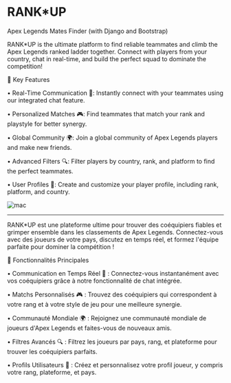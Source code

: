 # RANK*UP
Apex Legends Mates Finder (with Django and Bootstrap)



RANK*UP is the ultimate platform to find reliable teammates and climb the Apex Legends ranked ladder together. Connect with players from your country, chat in real-time, and build the perfect squad to dominate the competition!

🚀 Key Features

• Real-Time Communication 💬: Instantly connect with your teammates using our integrated chat feature.

• Personalized Matches 🎮: Find teammates that match your rank and playstyle for better synergy.

• Global Community 🌍: Join a global community of Apex Legends players and make new friends.

• Advanced Filters 🔍: Filter players by country, rank, and platform to find the perfect teammates.

• User Profiles 👤: Create and customize your player profile, including rank, platform, and country.


![mac](https://github.com/mdoyenblec/Rank-UP/assets/89549493/68b32ca9-7995-4f1a-9c91-be95b36ae836)



----------------------------------------------------------------------------------------------------------------------

RANK*UP est une plateforme ultime pour trouver des coéquipiers fiables et grimper ensemble dans les classements de Apex Legends. Connectez-vous avec des joueurs de votre pays, discutez en temps réel, et formez l'équipe parfaite pour dominer la compétition !

🚀 Fonctionnalités Principales

• Communication en Temps Réel 💬 : Connectez-vous instantanément avec vos coéquipiers grâce à notre fonctionnalité de chat intégrée.

• Matchs Personnalisés 🎮 : Trouvez des coéquipiers qui correspondent à votre rang et à votre style de jeu pour une meilleure synergie.

• Communauté Mondiale 🌍 : Rejoignez une communauté mondiale de joueurs d'Apex Legends et faites-vous de nouveaux amis.

• Filtres Avancés 🔍 : Filtrez les joueurs par pays, rang, et plateforme pour trouver les coéquipiers parfaits.

• Profils Utilisateurs 👤 : Créez et personnalisez votre profil joueur, y compris votre rang, plateforme, et pays.

